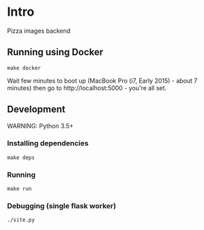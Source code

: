 # Intro

Pizza images backend

## Running using Docker

`make docker`

Wait few minutes to boot up (MacBook Pro (i7, Early 2015) - about 7 minutes)
then go to http://localhost:5000 - you're all set.

## Development

WARNING: Python 3.5+

### Installing dependencies

`make deps`

### Running

`make run`

### Debugging (single flask worker)

`./site.py`
